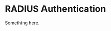 [title]: # (RADIUS Authentication)
[tags]: # (XXX)
[priority]: # (2087)
# RADIUS Authentication
Something here.
